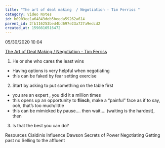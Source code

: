 ```yaml
---
title: "The art of deal making  / Negotiation - Tim Ferriss "
category: Video Notes
id: b0903ee1a64843deb5beeda59262a614
parent_id: 2fb116253bed4bd697e23a727a9edcd2
created_at: 1590816516472
---
```


05/30/2020 10:04

[The Art of Deal Making  / Negotiation - Tim Ferriss](https://youtu.be/z3U0FRb9yr4)

1. He or she who cares the least wins 
  * Having options is very helpful when negotiating 
  * this can be faked by fear setting exercise 

2. Start by asking to put something on the table first 
  * you are an expert , you did it a million times 
  * this opens up an opportunity to **flinch**, make a “painful” face as if to say, ooh, that’s too much/little
  * this can be mimicked by pause.... then wait.... (waiting is the hardest), then

3. Is that the best you can do?

Resources 
Cialdinis Influence 
Dawson Secrets of Power Negotiating 
Getting past no 
Selling to the affluent 
    